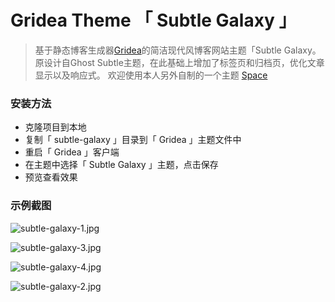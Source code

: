 # Gridea Theme 「 Subtle Galaxy 」

> 基于静态博客生成器[Gridea](https://gridea.dev/)的简洁现代风博客网站主题「Subtle Galaxy。原设计自Ghost Subtle主题，在此基础上增加了标签页和归档页，优化文章显示以及响应式。
> 欢迎使用本人另外自制的一个主题 [Space](https://github.com/GalaxySuze/gridea-theme-space) 

### 安装方法
- 克隆项目到本地
- 复制「 subtle-galaxy 」目录到「 Gridea 」主题文件中
- 重启「 Gridea 」客户端
- 在主题中选择「 Subtle Galaxy 」主题，点击保存
- 预览查看效果

### 示例截图

![subtle-galaxy-1.jpg](https://i.loli.net/2019/11/11/SZz13WIsqXpEt2R.jpg)

![subtle-galaxy-3.jpg](https://i.loli.net/2019/11/11/6hmBPADbYWe1i7a.jpg)

![subtle-galaxy-4.jpg](https://i.loli.net/2019/11/11/oK8FEkSNI2binPr.jpg)

![subtle-galaxy-2.jpg](https://i.loli.net/2019/11/11/5R1k3gSl2jnpD6f.jpg)

